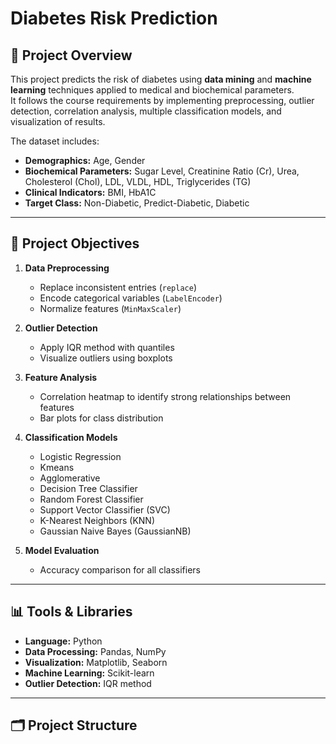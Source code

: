 # Diabetes Risk Prediction

## 📌 Project Overview
This project predicts the risk of diabetes using **data mining** and **machine learning** techniques applied to medical and biochemical parameters.  
It follows the course requirements by implementing preprocessing, outlier detection, correlation analysis, multiple classification models, and visualization of results.

The dataset includes:
- **Demographics:** Age, Gender
- **Biochemical Parameters:** Sugar Level, Creatinine Ratio (Cr), Urea, Cholesterol (Chol), LDL, VLDL, HDL, Triglycerides (TG)
- **Clinical Indicators:** BMI, HbA1C
- **Target Class:** Non-Diabetic, Predict-Diabetic, Diabetic

---

## 🎯 Project Objectives
1. **Data Preprocessing**
   - Replace inconsistent entries (`replace`)
   - Encode categorical variables (`LabelEncoder`)
   - Normalize features (`MinMaxScaler`)

2. **Outlier Detection**
   - Apply IQR method with quantiles
   - Visualize outliers using boxplots

3. **Feature Analysis**
   - Correlation heatmap to identify strong relationships between features
   - Bar plots for class distribution

4. **Classification Models**
   - Logistic Regression
   - Kmeans
   - Agglomerative 
   - Decision Tree Classifier
   - Random Forest Classifier
   - Support Vector Classifier (SVC)
   - K-Nearest Neighbors (KNN)
   - Gaussian Naive Bayes (GaussianNB)

6. **Model Evaluation**
   - Accuracy comparison for all classifiers

---

## 📊 Tools & Libraries
- **Language:** Python
- **Data Processing:** Pandas, NumPy
- **Visualization:** Matplotlib, Seaborn
- **Machine Learning:** Scikit-learn
- **Outlier Detection:** IQR method

---

## 🗂 Project Structure
